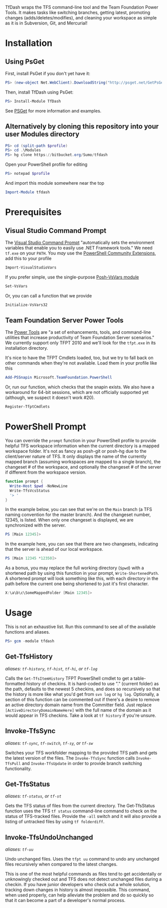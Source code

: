 TfDash wraps the TFS command-line tool and the Team Foundation Power Tools. It makes tasks like switching branches, getting latest, promoting changes (adds/deletes/modifies), and cleaning your workspace as simple as it is in Subversion, Git, and Mercurial!

# Installation

## Using PsGet

First, install PsGet if you don't yet have it:

```powershell
PS> (new-object Net.WebClient).DownloadString("http://psget.net/GetPsGet.ps1") | iex
```

Then, install TfDash using PsGet:

```powershell
PS> Install-Module TfDash
```

See [PSGet](http://psget.net/) for more information and examples.

## Alternatively by cloning this repository into your user Modules directory

```powershell
PS> cd (split-path $profile)
PS> cd .\Modules
PS> hg clone https://bitbucket.org/Sumo/tfdash
```

Open your PowerShell profile for editing

```powershell
PS> notepad $profile
```

And import this module somewhere near the top

```powershell
Import-Module tfdash
```

# Prerequisites

## Visual Studio Command Prompt
The [Visual Studio Command Prompt][2] "automatically sets the environment variables that enable you to easily use .NET Framework tools." We need `tf.exe` on your `PATH`. You _may_ use the [PowerShell Community Extensions][4], add this to your profile

```powershell
Import-VisualStudioVars
```

If you prefer simple, use the single-purpose [Posh-VsVars module][3] 


```powershell
Set-VsVars
```

Or, you can call a function that we provide 


```powershell
Initialize-VsVars32
```

## Team Foundation Server Power Tools
The [Power Tools][1] are "a set of enhancements, tools, and command-line utilities that increase productivity of Team Foundation Server scenarios." We currently support only TFPT 2010 and we'll look for the `tfpt.exe` in its installation directory.

It's nice to have the TFPT Cmdlets loaded, too, but we try to fall back on other commands when they're not available. Load them in your profile like this

```powershell
Add-PSSnapin Microsoft.TeamFoundation.PowerShell
```

Or, run our function, which checks that the snapin exists. We also have a workaround for 64-bit sessions, which are not officially supported yet (although, we suspect it doesn't work #20).

```powershell
Register-TfptCmdlets
```

# PowerShell Prompt

You can override the `prompt` function in your PowerShell profile to provide helpful TFS workspace information when the current directory is a mapped workspace folder. It's not as fancy as posh-git or posh-hg due to the client/server nature of TFS.  It only displays the name of the currently mapped branch (assuming workspaces are mapped to a single branch), the changeset # of the workspace, and optionally the changeset # of the server if different from the workspace version.

```powershell
function prompt {
  Write-Host $pwd -NoNewLine
  Write-TfsVcsStatus
  '> '
}
```

In the example below, you can see that we're on the `Main` branch (a TFS naming convention for the master branch). And the changeset number, 12345, is listed. When only one changeset is displayed, we are synchronized with the server.

```powershell
PS [Main 12345]>
``` 

In the example here, you can see that there are two changesets, indicating that the server is ahead of our local workspace.

```powershell
PS [Main 12345 *12350]>
```

As a bonus, you may replace the full working directory (`$pwd`) with a shortened path by using this function in your prompt, `Write-ShortenedPath`. A shortened prompt will look something like this, with each directory in the path before the current one being shortened to just it's first character.

```powershell
X:\a\b\c\SomeMappedFolder [Main 12345]>
```

# Usage

This is not an exhaustive list. Run this command to see all of the available functions and aliases.

```powershell
PS> gcm -module tfdash
```

## Get-TfsHistory
_aliases: `tf-history`, `tf-hist`, `tf-hi`, or `tf-log`_

Calls the `Get-TfsItemHistory` TFPT PowerShell cmdlet to get a table-formatted history of checkins. It is hard-coded to use "." (current folder) as the path, defaults to the newest 5 checkins, and does so recursively so that the history is more like what you'd get from `svn log` or `hg log`. Optionally, a section of this function can be commented out if there's a desire to remove an active directory domain name from the Committer field.  Just replace `[ActiveDirectoryDomainNameHere]` with the full name of the domain as it would appear in TFS checkins.  Take a look at `tf history` if you're unsure.

## Invoke-TfsSync
_aliases: `tf-sync`, `tf-switch`, `tf-sy`, or `tf-sw`_

Switches your TFS workfolder mapping to the provided TFS path and gets the latest version of the files.  The `Invoke-TfsSync` function calls `Invoke-TfsPull` and `Invoke-TfsUpdate` in order to provide branch switching functionality.

## Get-TfsStatus
_aliases: `tf-status`, or `tf-st`_

Gets the TFS status of files from the current directory.  The Get-TfsStatus function uses the TFS `tf status` command-line command to check on the status of TFS-tracked files.  Provide the `-all` switch and it will also provide a listing of untracked files by using `tf folderdiff`.

## Invoke-TfsUndoUnchanged
_aliases: `tf-uu`_

Undo unchanged files.  Uses the `tfpt uu` command to undo any unchanged files recursively when compared to the latest changes.

This is one of the most helpful commands as files tend to get accidentally or unknowingly checked out and TFS does not detect unchanged files during a checkin.  If you have junior developers who check out a whole solution, tracking down changes in history is almost impossible.  This command, when used properly, can help alleviate the problem and do so quickly so that it can become a part of a developer's normal process.


 [1]: http://www.microsoft.com/en-us/download/details.aspx?id=35775
 [2]: http://msdn.microsoft.com/en-us/library/ms229859.aspx
 [3]: https://github.com/Iristyle/Posh-VsVars
 [4]: http://pscx.codeplex.com/